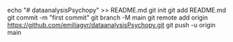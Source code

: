 echo "# dataanalysisPsychopy" >> README.md
git init
git add README.md
git commit -m "first commit"
git branch -M main
git remote add origin https://github.com/emiliagyr/dataanalysisPsychopy.git
git push -u origin main
